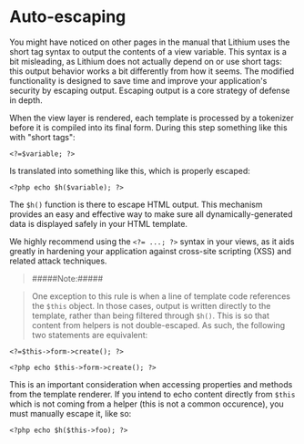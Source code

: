 # Auto-escaping

You might have noticed on other pages in the manual that Lithium uses the short tag syntax to output the contents of a view variable. This syntax is a bit misleading, as Lithium does not actually depend on or use short tags: this output behavior works a bit differently from how it seems.  The modified functionality is designed to save time and improve your application's security by escaping output.  Escaping output is a core strategy of defense in depth.

When the view layer is rendered, each template is processed by a tokenizer before it is compiled into its final form. During this step something like this with "short tags":

```
<?=$variable; ?>
```

Is translated into something like this, which is properly escaped:

```
<?php echo $h($variable); ?>
```

The `$h()` function is there to escape HTML output. This mechanism provides an easy and effective way to make sure all dynamically-generated data is displayed safely in your HTML template.

We highly recommend using the `<?= ...; ?>` syntax in your views, as it aids greatly in hardening your application against cross-site scripting (XSS) and related attack techniques.

>#####Note:#####

>One exception to this rule is when a line of template code references the `$this` object. In those cases, output is written directly to the template, rather than being filtered through `$h()`. This is so that content from helpers is not double-escaped. As such, the following two statements are equivalent:

```
<?=$this->form->create(); ?>

<?php echo $this->form->create(); ?>
```

This is an important consideration when accessing properties and methods from the template renderer. If you intend to echo content directly from `$this` which is not coming from a helper (this is not a common occurence), you must manually escape it, like so:

```
<?php echo $h($this->foo); ?>
```